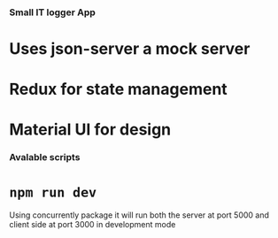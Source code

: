 ### Small IT logger App
# Uses json-server a mock server
# Redux for state management
# Material UI for design

### Avalable scripts
# `npm run dev`
Using concurrently package it will run both the server at port 5000 and client side at port 3000 in development mode